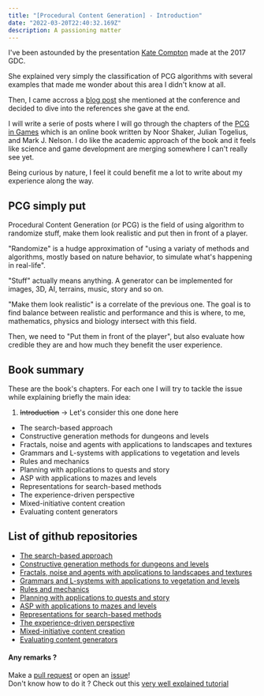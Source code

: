 ```yaml
---
title: "[Procedural Content Generation] - Introduction"
date: "2022-03-20T22:40:32.169Z"
description: A passioning matter
---
```


I've been astounded by the presentation [Kate Compton](https://www.google.com/url?sa=t&rct=j&q=&esrc=s&source=web&cd=&cad=rja&uact=8&ved=2ahUKEwiJrKHFsN_2AhXBzYUKHXFQAscQwqsBegQIBBAB&url=https%3A%2F%2Fwww.youtube.com%2Fwatch%3Fv%3DWumyfLEa6bU&usg=AOvVaw07wg2OV1K1dVOGEMYpZAFj) made at the 2017 GDC.

She explained very simply the classification of PCG algorithms with several examples that made me wonder about this area I didn't know at all.

Then, I came accross a [blog post](https://galaxykate0.tumblr.com/post/139774965871/so-you-want-to-build-a-generator) she mentioned at the conference and decided to dive into the references she gave at the end.

I will write a serie of posts where I will go through the chapters of the [PCG in Games](http://pcgbook.com/) which is an online book written by Noor Shaker, Julian Togelius, and Mark J. Nelson. I do like the academic approach of the book and it feels like science and game development are merging somewhere I can't really see yet.

Being curious by nature, I feel it could benefit me a lot to write about my experience along the way.

## PCG simply put

Procedural Content Generation (or PCG) is the field of using algorithm to randomize stuff, make them look realistic and put then in front of a player.

"Randomize" is a hudge approximation of "using a variaty of methods and algorithms, mostly based on nature behavior, to simulate what's happening in real-life".

"Stuff" actually means anything. A generator can be implemented for images, 3D, AI, terrains, music, story and so on.

"Make them look realistic" is a correlate of the previous one. The goal is to find balance between realistic and performance and this is where, to me, mathematics, physics and biology intersect with this field.

Then, we need to "Put them in front of the player", but also evaluate how credible they are and how much they benefit the user experience.

## Book summary

These are the book's chapters. For each one I will try to tackle the issue while explaining briefly the main idea:

1. ~~Introduction~~ -> Let's consider this one done here

- The search-based approach
- Constructive generation methods for dungeons and levels
- Fractals, noise and agents with applications to landscapes and textures
- Grammars and L-systems with applications to vegetation and levels
- Rules and mechanics
- Planning with applications to quests and story
- ASP with applications to mazes and levels
- Representations for search-based methods
- The experience-driven perspective
- Mixed-initiative content creation
- Evaluating content generators

## List of github repositories

- [The search-based approach](https://github.com/ackermannQ/DungeonGenerator)
- [Constructive generation methods for dungeons and levels]()
- [Fractals, noise and agents with applications to landscapes and textures]()
- [Grammars and L-systems with applications to vegetation and levels]()
- [Rules and mechanics]()
- [Planning with applications to quests and story]()
- [ASP with applications to mazes and levels]()
- [Representations for search-based methods]()
- [The experience-driven perspective]()
- [Mixed-initiative content creation]()
- [Evaluating content generators]()

#### Any remarks ?

Make a [pull request](https://github.com/ackermannQ/quentinackermann) or open an [issue](https://github.com/ackermannQ/quentinackermann/issues)!  
Don't know how to do it ? Check out this [very well explained tutorial](https://opensource.com/article/19/7/create-pull-request-github)
